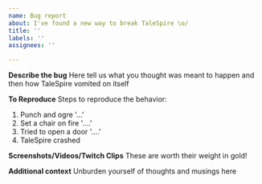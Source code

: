 ```yaml
---
name: Bug report
about: I've found a new way to break TaleSpire \o/
title: ''
labels: ''
assignees: ''

---
```


**Describe the bug**
Here tell us what you thought was meant to happen and then how TaleSpire vomited on itself

**To Reproduce**
Steps to reproduce the behavior:
1. Punch and ogre '...'
2. Set a chair on fire '....'
3. Tried to open a door '....'
4. TaleSpire crashed

**Screenshots/Videos/Twitch Clips**
These are worth their weight in gold!

**Additional context**
Unburden yourself of thoughts and musings here
